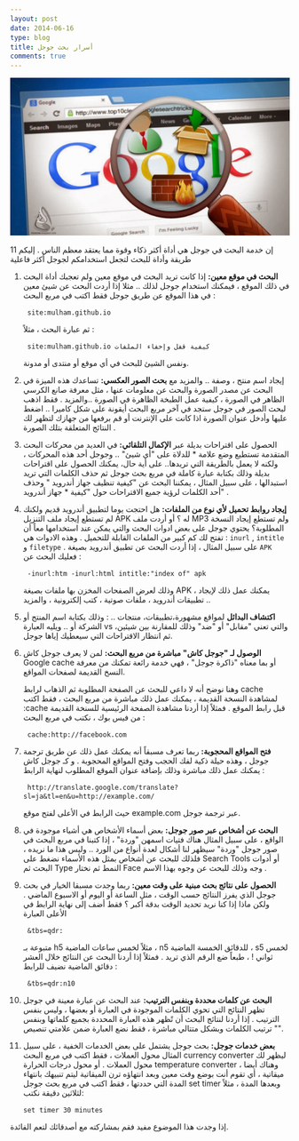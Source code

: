 ```yaml
---
layout: post 
date: 2014-06-16
type: blog
title: أسرار بحث جوجل
comments: true
---
```






![أسرار بحث جوجل](/assets/google-search-secrets.jpg "أسرار بحث جوجل")

إن خدمة البحث في جوجل هي أداة أكثر ذكاء وقوة مما يعتقد معظم الناس . إليكم 11 طريقة وأداة للبحث لتجعل استخدامكم لجوجل أكثر فاعلية

1. **البحث في موقع معين:** إذا كانت تريد البحث في موقع معين ولم تعجبك أداة البحث في ذلك الموقع ، فيمكنك استخدام جوجل لذلك .. مثلا إذا أردت البحث عن شيئ معين في هذا الموقع عن طريق جوجل فقط اكتب في مربع البحث :

		site:mulham.github.io

	ثم عبارة البحث ، مثلاً :

		site:mulham.github.io كيفية قفل وإخفاء الملفات 



	ونفس الشيئ للبحث في أي موقع أو منتدى أو مدونة.

2. إيجاد اسم منتج ، وصفة .. والمزيد مع **بحث الصور العكسي:** تساعدك هذه الميزة في البحث عن مصدر الصورة والبحث عن معلومات عنها ، مثل معرفة صانع الكرسي الظاهر في الصورة ، كيفية عمل الطبخة الظاهرة في الصورة ..والمزيد . فقط اذهب لبحث الصور في جوجل ستجد في آخر مربع البحث أيقونة على شكل كاميرا .. اضغط عليها وأدخل عنوان الصورة اذا كانت على الإنترنت أو قم برفعها من جهازك لتظهر لك النتائج المتعلقة بتلك الصورة .

3. الحصول على اقتراحات بديلة عبر **الإكمال التلقائي:** في العديد من محركات البحث المتقدمة تستطيع وضع علامة * للدلاة على "أي شيئ" .. وجوجل أحد هذه المحركات ، ولكنه لا يعمل بالطريقة التي تريدها.. على أية حال، يمكنك الحصول على اقتراحات بديلة وذلك بكتابة عبارة كاملة في مربع بحث جوجل ثم حذف الكلمات التي تريد استبدالها ، على سبيل المثال ، يمكننا البحث عن "كيفية تنظيف جهاز أندرويد " وحذف أحد الكلمات لرؤية جميع الاقتراحات حول "كيفية * جهاز أندرويد" .

4. **إيجاد روابط تحميل ﻷي نوع من الملفات:** هل احتجت يوما لتطبيق أندرويد قديم ولكنك لم تستطع إيجاد ملف التنزيل APK له ؟ أو أردت ملف MP3 ولم تستطع إيجاد النسخة المطلوبة؟ يحتوي جوجل على بعض ادوات البحث والتي يمكن عند استخدامها معاً أن تفتح لك كم كبير من الملفات القابلة للتحميل . وهذه الادوات هي :
`inurl` , `intitle` و `filetype` . على سبيل المثال ، إذا أردت البحث عن تطبيق أندرويد بصيغة `APK` فعليك البحث عن :

		-inurl:htm -inurl:html intitle:"index of" apk

	وذلك لعرض الصفحات المخزن بها ملفات بصيغة APK ، يمكنك عمل ذلك لإيجاد تطبيقات أندرويد ، ملفات صوتية ، كتب إلكترونية ، والمزيد ..

5. **اكتشاف البدائل** لمواقع مشهورة،تطبيقات، منتجات .. : وذلك بكتابة اسم المنتج أو الشركة أو .. ويليه العبارة vs والتي تعني "مقابل" أو "ضد" وذلك للمقارنة بين شيئين، ثم انتظار الاقتراحات التي سيعطيك إياها جوجل.

 

6. **الوصول لـ "جوجل كاش" مباشرة من مربع البحث:** لمن لا يعرف جوجل كاش Google cache أو بما معناه "ذاكرة جوجل" ، فهي خدمة رائعة تمكنك من معرفة النسخ القديمة لصفحات المواقع.

	وهنا نوضح أنه لا داعي للبحث عن الصفحة المطلوبة ثم الذهاب لرابط cache لمشاهدة النسخة القديمة ، يمكنك عمل ذلك مباشرة من مربع البحث ، فقط اكتب :cache قبل رابط الموقع . فمثلاً إذا أردنا مشاهدة الصفحة الرئيسية للسنخة القديمة من فيس بوك ، نكتب في مربع البحث :

		cache:http://facebook.com

7. **فتح المواقع المحجوبة:** ربما تعرف مسبقاً أنه يمكنك عمل ذلك عن طريق ترجمة جوجل ، وهذه حيلة ذكية لفك الحجب وفتح المواقع المحجوبة . و كـ جوجل كاش يمكنك عمل ذلك مباشرة وذلك بإضافة عنوان الموقع المطلوب لنهاية الرابط :

		http://translate.google.com/translate?sl=ja&tl=en&u=http://example.com/ 

	حيث الرابط في الأعلى لفتح موقع example.com عبر ترجمة جوجل.

8. **البحث عن أشخاص عبر صور جوجل:** بعض أسماء الأشخاص هي أشياء موجودة في الواقع ، على سبيل المثال هناك فتيات اسمهن "وردة" ، إذا كتبنا في مربع البحث في صور جوجل "وردة" سيظهر لنا أشكال لعدة أنواع من الورد .. وليس هذا ما نريده ، فلذلك للبحث عن أشخاص بمثل هذه الأسماء نضغط على Search Tools أو أدوات البحث ثم Type النمط ثم نختار Face وجه وذلك للبحث عن وجوه بهذا الاسم .




9. **الحصول على نتائج بحث مبنية على وقت معين:** ربما وجدت مسبقا الخيار في بحث جوجل الذي يفرز النتائج حسب الوقت ، مثل الساعة أو اليوم أو الاسبوع الماضي . ولكن ماذا إذا كنا نريد تحديد الوقت بدقة أكبر ؟ فقط أضف إلى نهاية الرابط في الأعلى العبارة

		&tbs=qdr:

	متبوعة بـ h5 مثلاً لخمس ساعات الماضية ، n5 للدقائق الخمسة الماضية ، s5 لخمس ثواني ! ، طبعاً ضع الرقم الذي تريد . فمثلاً إذا أردنا البحث عن النتائج خلال العشر دقائق الماضية نضيف للرابط :

		&tbs=qdr:n10

10. **البحث عن كلمات محددة وبنفس الترتيب:** عند البحث عن عبارة معينة في جوجل تظهر النتائج التي تحوي الكلمات الموجودة في العبارة أو بعضها ، وليس بنفس الترتيب . إذا أردنا لنتائج البحث أن تًظهر هذه العبارة المحددة بجميع كلماتها وبنفس ترتيب الكلمات وبشكل متتالي مباشرة ، فقط نضع العبارة ضمن علامتي تنصيص "".

11. **بعض خدمات جوجل:** بحث جوجل يشتمل على بعض الخدمات الخفية ، على سبيل المثال محول العملات ، فقط اكتب في مربع البحث currency converter ليظهر لك محول العملات . أو محول درجات الحرارة temperature converter ، وهناك أيضا ميقاتية ، أي تقوم أنت بوضع وقت معين وبعد انتهاؤه ترن الميقاتية ليتم تنبيهك بانتهاء المدة التي حددتها ، فقط اكتب في مربع بحث جوجل set timer وبعدها المدة ، مثلاً لثلاثين دقيقة نكتب:


		set timer 30 minutes 


إذا وجدت هذا الموضوع مفيد فقم بمشاركته مع أصدقائك لتعم الفائدة. 
